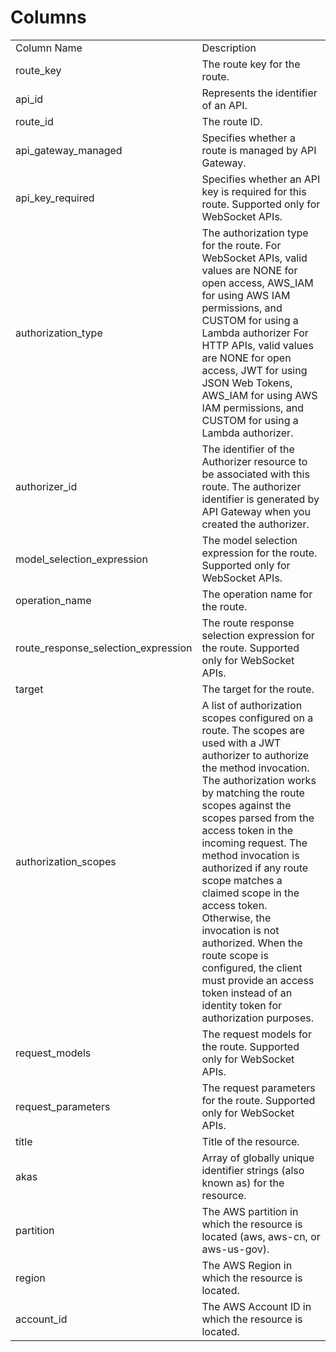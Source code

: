 # Columns  

<table>
	<tr><td>Column Name</td><td>Description</td></tr>
	<tr><td>route_key</td><td>The route key for the route.</td></tr>
	<tr><td>api_id</td><td>Represents the identifier of an API.</td></tr>
	<tr><td>route_id</td><td>The route ID.</td></tr>
	<tr><td>api_gateway_managed</td><td>Specifies whether a route is managed by API Gateway.</td></tr>
	<tr><td>api_key_required</td><td>Specifies whether an API key is required for this route. Supported only for WebSocket APIs.</td></tr>
	<tr><td>authorization_type</td><td>The authorization type for the route. For WebSocket APIs, valid values are NONE for open access, AWS_IAM for using AWS IAM permissions, and CUSTOM for using a Lambda authorizer For HTTP APIs, valid values are NONE for open access, JWT for using JSON Web Tokens, AWS_IAM for using AWS IAM permissions, and CUSTOM for using a Lambda authorizer.</td></tr>
	<tr><td>authorizer_id</td><td>The identifier of the Authorizer resource to be associated with this route. The authorizer identifier is generated by API Gateway when you created the authorizer.</td></tr>
	<tr><td>model_selection_expression</td><td>The model selection expression for the route. Supported only for WebSocket APIs.</td></tr>
	<tr><td>operation_name</td><td>The operation name for the route.</td></tr>
	<tr><td>route_response_selection_expression</td><td>The route response selection expression for the route. Supported only for WebSocket APIs.</td></tr>
	<tr><td>target</td><td>The target for the route.</td></tr>
	<tr><td>authorization_scopes</td><td>A list of authorization scopes configured on a route. The scopes are used with a JWT authorizer to authorize the method invocation. The authorization works by matching the route scopes against the scopes parsed from the access token in the incoming request. The method invocation is authorized if any route scope matches a claimed scope in the access token. Otherwise, the invocation is not authorized. When the route scope is configured, the client must provide an access token instead of an identity token for authorization purposes.</td></tr>
	<tr><td>request_models</td><td>The request models for the route. Supported only for WebSocket APIs.</td></tr>
	<tr><td>request_parameters</td><td>The request parameters for the route. Supported only for WebSocket APIs.</td></tr>
	<tr><td>title</td><td>Title of the resource.</td></tr>
	<tr><td>akas</td><td>Array of globally unique identifier strings (also known as) for the resource.</td></tr>
	<tr><td>partition</td><td>The AWS partition in which the resource is located (aws, aws-cn, or aws-us-gov).</td></tr>
	<tr><td>region</td><td>The AWS Region in which the resource is located.</td></tr>
	<tr><td>account_id</td><td>The AWS Account ID in which the resource is located.</td></tr>
</table>